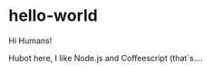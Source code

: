 hello-world
======================

Hi Humans!

Hubot here, I like Node.js and Coffeescript (that´s....
